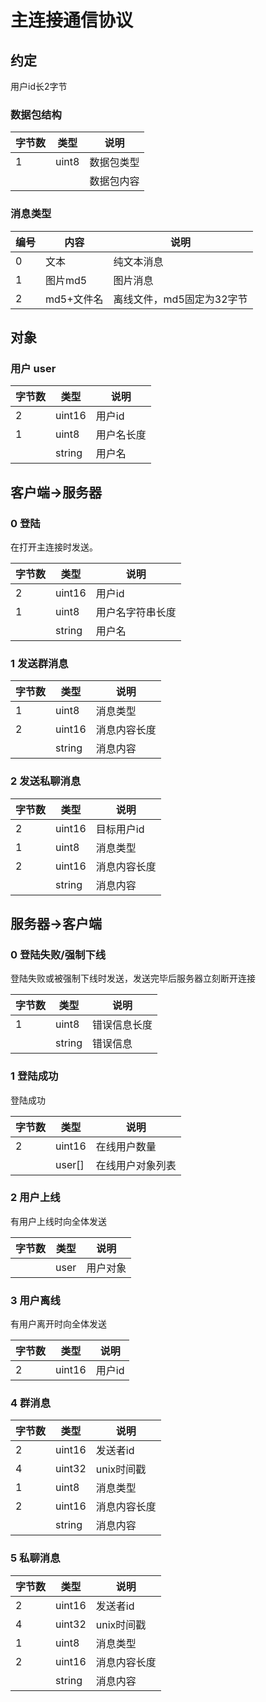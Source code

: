 # 主连接通信协议

## 约定

用户id长2字节

### 数据包结构

| 字节数 | 类型  | 说明       |
| ------ | ----- | ---------- |
| 1      | uint8 | 数据包类型 |
|        |       | 数据包内容 |

### 消息类型

| 编号 | 内容       | 说明                      |
| ---- | ---------- | ------------------------- |
| 0    | 文本       | 纯文本消息                |
| 1    | 图片md5    | 图片消息                  |
| 2    | md5+文件名 | 离线文件，md5固定为32字节 |

## 对象

### 用户 user

| 字节数 | 类型   | 说明       |
| ------ | ------ | ---------- |
| 2      | uint16 | 用户id     |
| 1      | uint8  | 用户名长度 |
|        | string | 用户名     |

## 客户端->服务器

### 0 登陆

在打开主连接时发送。

| 字节数 | 类型   | 说明             |
| ------ | ------ | ---------------- |
| 2      | uint16 | 用户id           |
| 1      | uint8  | 用户名字符串长度 |
|        | string | 用户名           |

### 1 发送群消息

| 字节数 | 类型   | 说明         |
| ------ | ------ | ------------ |
| 1      | uint8  | 消息类型     |
| 2      | uint16 | 消息内容长度 |
|        | string | 消息内容     |

### 2 发送私聊消息

| 字节数 | 类型   | 说明         |
| ------ | ------ | ------------ |
| 2      | uint16 | 目标用户id   |
| 1      | uint8  | 消息类型     |
| 2      | uint16 | 消息内容长度 |
|        | string | 消息内容     |

## 服务器->客户端

### 0 登陆失败/强制下线

登陆失败或被强制下线时发送，发送完毕后服务器立刻断开连接

| 字节数 | 类型   | 说明         |
| ------ | ------ | ------------ |
| 1      | uint8  | 错误信息长度 |
|        | string | 错误信息     |

### 1 登陆成功

登陆成功

| 字节数 | 类型   | 说明             |
| ------ | ------ | ---------------- |
| 2      | uint16 | 在线用户数量     |
|        | user[] | 在线用户对象列表 |

### 2 用户上线

有用户上线时向全体发送

| 字节数 | 类型 | 说明     |
| ------ | ---- | -------- |
|        | user | 用户对象 |

### 3 用户离线

有用户离开时向全体发送

| 字节数 | 类型   | 说明   |
| ------ | ------ | ------ |
| 2      | uint16 | 用户id |

### 4 群消息

| 字节数 | 类型   | 说明         |
| ------ | ------ | ------------ |
| 2      | uint16 | 发送者id     |
| 4      | uint32 | unix时间戳   |
| 1      | uint8  | 消息类型     |
| 2      | uint16 | 消息内容长度 |
|        | string | 消息内容     |

### 5 私聊消息

| 字节数 | 类型   | 说明         |
| ------ | ------ | ------------ |
| 2      | uint16 | 发送者id     |
| 4      | uint32 | unix时间戳   |
| 1      | uint8  | 消息类型     |
| 2      | uint16 | 消息内容长度 |
|        | string | 消息内容     |

